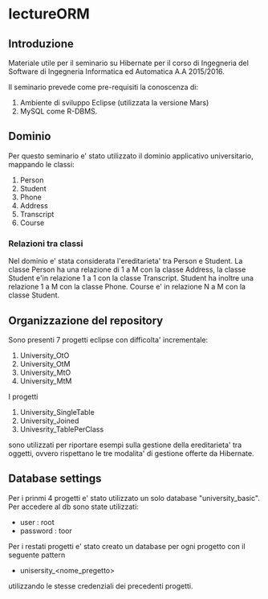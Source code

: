 # lectureORM

## Introduzione
Materiale utile per il seminario su Hibernate per il corso di Ingegneria del Software di Ingegneria Informatica ed Automatica A.A 2015/2016.

Il seminario prevede come pre-requisiti la conoscenza di:
1. Ambiente di sviluppo Eclipse (utilizzata la versione Mars)
2. MySQL come R-DBMS.

## Dominio
Per questo seminario e' stato utilizzato il dominio applicativo universitario, mappando le classi:

1. Person
2. Student
3. Phone
4. Address
5. Transcript
6. Course

### Relazioni tra classi
Nel dominio e' stata considerata l'ereditarieta' tra Person e Student. La classe Person ha una relazione di 1 a M con la classe Address, la classe Student e'in relazione 1 a 1 con la classe Transcript. Student ha inoltre una relazione 1 a M con la classe Phone. Course e' in relazione N a M con la classe Student.

## Organizzazione del repository
Sono presenti 7 progetti eclipse con difficolta' incrementale:

1. University_OtO
2. University_OtM
3. University_MtO
4. University_MtM

I progetti 

1. University_SingleTable
2. University_Joined
3. Univesrity_TablePerClass

sono utilizzati per riportare esempi sulla gestione della ereditarieta' tra oggetti, ovvero rispettano le tre modalita' di gestione offerte da Hibernate.

## Database settings
Per i prinmi 4 progetti e' stato utilizzato un solo database "university_basic". Per accedere al db sono state utilizzati:

- user : root
- password : toor

Per i restati progetti e' stato creato un database per ogni progetto con il seguente pattern

- unisersity_\<nome_pregetto\>

utilizzando le stesse credenziali dei precedenti progetti.
